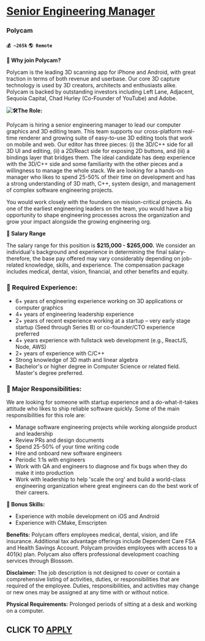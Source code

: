 # [Senior Engineering Manager](https://www.remotewlb.com/apply/senior-engineering-manager-60843)  
### Polycam  
#### `💰 ~265k` `🌎 Remote`  

**🚀 Why join Polycam?**

Polycam is the leading 3D scanning app for iPhone and Android, with great traction in terms of both revenue and userbase. Our core 3D capture technology is used by 3D creators, architects and enthusiasts alike. Polycam is backed by outstanding investors including Left Lane, Adjacent, Sequoia Capital, Chad Hurley (Co-Founder of YouTube) and Adobe.

 **![:hammer_and_wrench:](https://a.slack-edge.com/production-standard-emoji-assets/14.0/apple-large/1f6e0-fe0f@2x.png)The Role:**

Polycam is hiring a senior engineering manager to lead our computer graphics and 3D editing team. This team supports our cross-platform real-time renderer and growing suite of easy-to-use 3D editing tools that work on mobile and web. Our editor has three pieces: (i) the 3D/C++ side for all 3D UI and editing, (ii) a 2D/React side for exposing 2D buttons, and (iii) a bindings layer that bridges them. The ideal candidate has deep experience with the 3D/C++ side and some familiarity with the other pieces and a willingness to manage the whole stack. We are looking for a hands-on manager who likes to spend 25-50% of their time on development and has a strong understanding of 3D math, C++, system design, and management of complex software engineering projects.

You would work closely with the founders on mission-critical projects. As one of the earliest engineering leaders on the team, you would have a big opportunity to shape engineering processes across the organization and grow your impact alongside the growing engineering org.

**📌 Salary Range**

The salary range for this position is **$215,000 - $265,000.** We consider an individual's background and experience in determining the final salary- therefore, the base pay offered may vary considerably depending on job-related knowledge, skills, and experience. The compensation package includes medical, dental, vision, financial, and other benefits and equity.

### **📌 Required Experience:**

  * 6+ years of engineering experience working on 3D applications or computer graphics
  * 4+ years of engineering leadership experience
  * 2+ years of recent experience working at a startup – very early stage startup (Seed through Series B) or co-founder/CTO experience preferred
  * 4+ years experience with fullstack web development (e.g., ReactJS, Node, AWS)
  * 2+ years of experience with C/C++
  * Strong knowledge of 3D math and linear algebra
  * Bachelor's or higher degree in Computer Science or related field. Master's degree preferred.

### **📌 Major Responsibilities:**

We are looking for someone with startup experience and a do-what-it-takes attitude who likes to ship reliable software quickly. Some of the main responsibilities for this role are:

  * Manage software engineering projects while working alongside product and leadership
  * Review PRs and design documents
  * Spend 25-50% of your time writing code
  * Hire and onboard new software engineers
  * Periodic 1:1s with engineers
  * Work with QA and engineers to diagnose and fix bugs when they do make it into production
  * Work with leadership to help 'scale the org' and build a world-class engineering organization where great engineers can do the best work of their careers.

**🌟 Bonus Skills:**

  * Experience with mobile development on iOS and Android
  * Experience with CMake, Emscripten

**Benefits:** Polycam offers employees medical, dental, vision, and life insurance. Additional tax advantage offerings include Dependent Care FSA and Health Savings Account. Polycam provides employees with access to a 401(k) plan. Polycam also offers professional development coaching services through Blossom.

**Disclaimer:** The job description is not designed to cover or contain a comprehensive listing of activities, duties, or responsibilities that are required of the employee. Duties, responsibilities, and activities may change or new ones may be assigned at any time with or without notice.

**Physical Requirements:** Prolonged periods of sitting at a desk and working on a computer.

  
## CLICK TO [APPLY](https://www.remotewlb.com/apply/senior-engineering-manager-60843)

